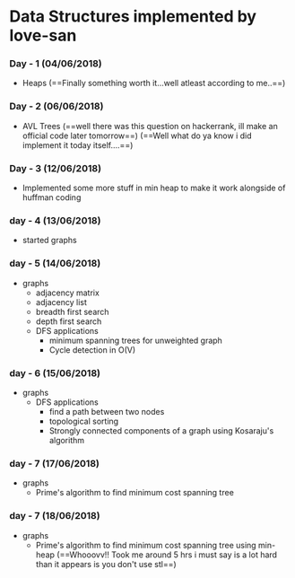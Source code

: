 # Data Structures implemented by love-san

### Day - 1 (04/06/2018)
* Heaps (==Finally something worth it...well atleast according to me..==)

### Day - 2 (06/06/2018)
* AVL Trees (==well there was this question on hackerrank, ill make an official code later tomorrow==)
(==Well what do ya know i did implement it today itself....==)

### Day - 3 (12/06/2018)
* Implemented some more stuff in min heap to make it work alongside of huffman coding

### day - 4 (13/06/2018)
* started graphs

### day - 5 (14/06/2018)
* graphs
    * adjacency matrix
    * adjacency list
    * breadth first search
    * depth first search
    * DFS applications
        * minimum spanning trees for unweighted graph
        * Cycle detection in O(V)

### day - 6 (15/06/2018)
* graphs
    * DFS applications
        * find a path between two nodes
        * topological sorting
        * Strongly connected components of a graph using Kosaraju's algorithm

### day - 7 (17/06/2018)
* graphs
    * Prime's algorithm to find minimum cost spanning tree

### day - 7 (18/06/2018)
* graphs
    * Prime's algorithm to find minimum cost spanning tree using min-heap (==Whooovv!! Took me around 5 hrs i must say is a lot hard than it appears is you don't use stl==)
